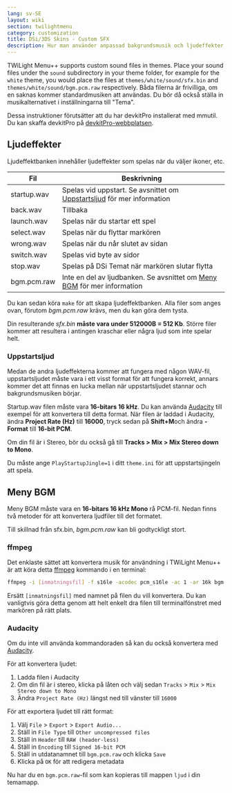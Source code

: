 ```yaml
---
lang: sv-SE
layout: wiki
section: twilightmenu
category: customization
title: DSi/3DS Skins - Custom SFX
description: Hur man använder anpassad bakgrundsmusik och ljudeffekter i DSi och 3DS stilar för TWiLight Menu++
---
```


TWiLight Menu++ supports custom sound files in themes. Place your sound files under the `sound` subdirectory in your theme folder, for example for the `white` theme, you would place the files at `themes/white/sound/sfx.bin` and `themes/white/sound/bgm.pcm.raw` respectively. Båda filerna är frivilliga, om en saknas kommer standardmusiken att användas. Du bör då också ställa in musikalternativet i inställningarna till "Tema".

Dessa instruktioner förutsätter att du har devkitPro installerat med mmutil. Du kan skaffa devkitPro på [devkitPro-webbplatsen](https://devkitpro.org/wiki/Getting_Started).

## Ljudeffekter
Ljudeffektbanken innehåller ljudeffekter som spelas när du väljer ikoner, etc.

| Fil         | Beskrivning                                                                              |
| ----------- | ---------------------------------------------------------------------------------------- |
| startup.wav | Spelas vid uppstart. Se avsnittet om [Uppstartsljud](#startup-sound) för mer information |
| back.wav    | Tillbaka                                                                                 |
| launch.wav  | Spelas när du startar ett spel                                                           |
| select.wav  | Spelas när du flyttar markören                                                           |
| wrong.wav   | Spelas när du når slutet av sidan                                                        |
| switch.wav  | Spelas vid byte av sidor                                                                 |
| stop.wav    | Spelas på DSi Temat när markören slutar flytta                                           |
| bgm.pcm.raw | Inte en del av ljudbanken. Se avsnittet om [Meny BGM](#menu-bgm) för mer information     |

Du kan sedan köra `make` för att skapa ljudeffektbanken. Alla filer som anges ovan, förutom *bgm.pcm.raw* krävs, men du kan göra dem tysta.

Din resulterande *sfx.bin* **måste vara under 512000B = 512 Kb**. Större filer kommer att resultera i antingen kraschar eller några ljud som inte spelar helt.

### Uppstartsljud
Medan de andra ljudeffekterna kommer att fungera med någon WAV-fil, uppstartsljudet måste vara i ett visst format för att fungera korrekt, annars kommer det att finnas en lucka mellan när uppstartsljudet stannar och bakgrundsmusiken börjar.

Startup.wav filen måste vara **16-bitars 16 kHz**. Du kan använda [Audacity](https://www.audacityteam.org/download/) till exempel för att konvertera till detta format. När filen är laddad i Audacity, ändra **Project Rate (Hz)** till **16000**, tryck sedan på **Shift+M**och ändra **-Format** till **16-bit PCM**.

Om din fil är i Stereo, bör du också gå till **Tracks > Mix > Mix Stereo down to Mono**.

Du måste ange `PlayStartupJingle=1` i ditt `theme.ini` för att uppstartsjingeln att spela.


## Meny BGM
Meny BGM måste vara en **16-bitars 16 kHz Mono** rå PCM-fil. Nedan finns två metoder för att konvertera ljudfiler till det formatet.

Till skillnad från sfx.bin, *bgm.pcm.raw* kan bli godtyckligt stort.

### ffmpeg
Det enklaste sättet att konvertera musik för användning i TWiLight Menu++ är att köra detta [ffmpeg](https://ffmpeg.org) kommando i en terminal:

```bash
ffmpeg -i [inmatningsfil] -f s16le -acodec pcm_s16le -ac 1 -ar 16k bgm.pcm.raw
```

Ersätt `[inmatningsfil]` med namnet på filen du vill konvertera. Du kan vanligtvis göra detta genom att helt enkelt dra filen till terminalfönstret med markören på rätt plats.

### Audacity
Om du inte vill använda kommandoraden så kan du också konvertera med [Audacity](https://www.audacityteam.org/download/).

För att konvertera ljudet:
1. Ladda filen i Audacity
1. Om din fil är i stereo, klicka på låten och välj sedan `Tracks` > `Mix` > `Mix Stereo down to Mono`
1. Ändra `Project Rate (Hz)` längst ned till vänster till `16000`

För att exportera ljudet till rätt format:
1. Välj `File` > `Export` > `Export Audio...`
1. Ställ in `File Type` till `Other uncompressed files`
1. Ställ in `Header` till `RAW (header-less)`
1. Ställ in `Encoding` till `Signed 16-bit PCM`
1. Ställ in utdatanamnet till `bgm.pcm.raw` och klicka `Save`
1. Klicka på `OK` för att redigera metadata

Nu har du en `bgm.pcm.raw`-fil som kan kopieras till mappen `ljud` i din temamapp.
